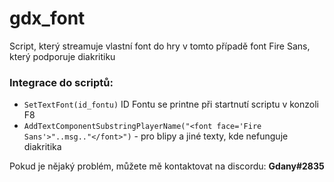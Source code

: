 # gdx_font
Script, který streamuje vlastní font do hry v tomto případě font Fire Sans, který podporuje diakritiku

### Integrace do scriptů:
- `SetTextFont(id_fontu)`
  ID Fontu se printne při startnutí scriptu v konzoli F8
- `AddTextComponentSubstringPlayerName("<font face='Fire Sans'>"..msg.."</font>")` - pro blipy a jiné texty, kde nefunguje diakritika

Pokud je nějaký problém, můžete mě kontaktovat na discordu: **Gdany#2835**
